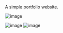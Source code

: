 A simple portfolio website.

![image](https://user-images.githubusercontent.com/89577062/173183027-af284ced-f607-42ea-ae3e-46e1c78654f4.png)

![image](https://user-images.githubusercontent.com/89577062/173182984-2c0ffe12-89ca-4fdc-95c7-7bb8317b3353.png)
![image](https://user-images.githubusercontent.com/89577062/173182993-b0ea7eab-3e0e-4203-89ab-9b3c30d4d0a2.png)

